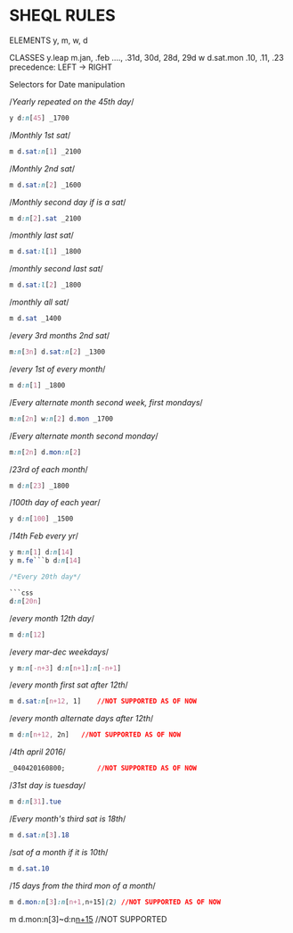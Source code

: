 SHEQL RULES
===


ELEMENTS y, m, w, d

CLASSES
    y.leap
    m.jan, .feb ...., .31d, 30d, 28d, 29d
    w
    d.sat.mon .10, .11, .23
    precedence: LEFT -> RIGHT

Selectors for Date manipulation

/*Yearly repeated on the 45th day*/

```css
y d:n[45] _1700
```
/*Monthly 1st sat*/

```css
m d.sat:n[1] _2100
```
/*Monthly 2nd sat*/

```css
m d.sat:n[2] _1600
```
/*Monthly second day if is a sat*/

```css
m d:n[2].sat _2100
```

/*monthly last sat*/

```css
m d.sat:l[1] _1800
```
/*monthly second last sat*/

```css
m d.sat:l[2] _1800
```

/*monthly all sat*/

```css
m d.sat _1400
```
/*every 3rd months 2nd sat*/

```css
m:n[3n] d.sat:n[2] _1300
```
/*every 1st of every month*/

```css
m d:n[1] _1800
```
/*Every alternate month second week, first mondays*/

```css
m:n[2n] w:n[2] d.mon _1700
```
/*Every alternate month second monday*/

```css
m:n[2n] d.mon:n[2]
```
/*23rd of each month*/

```css
m d:n[23] _1800
```
/*100th day of each year*/

```css
y d:n[100] _1500
```
/*14th Feb every yr*/

```css
y m:n[1] d:n[14]
y m.fe```b d:n[14]

/*Every 20th day*/

```css
d:n[20n]
```
/*every month  12th day*/

```css
m d:n[12]
```
/*every mar-dec weekdays*/

```css
y m:n[-n+3] d:n[n+1]:n[-n+1]
```
/*every month first sat after 12th*/

```css
m d.sat:n[n+12, 1]    //NOT SUPPORTED AS OF NOW
```
/*every month alternate days after 12th*/

```css
m d:n[n+12, 2n]   //NOT SUPPORTED AS OF NOW
```
/*4th april 2016*/

```css
_040420160800;        //NOT SUPPORTED AS OF NOW
```
/*31st day is tuesday*/

```css
m d:n[31].tue
```
/*Every month's third sat is 18th*/

```css
m d.sat:n[3].18
```
/*sat of a month if it is 10th*/

```css
m d.sat.10
```
/*15 days from the third mon of a month*/

```css
m d.mon:n[3]:n[n+1,n+15](2) //NOT SUPPORTED AS OF NOW
```
m d.mon:n[3]~d:n[n+15](3)   //NOT SUPPORTED